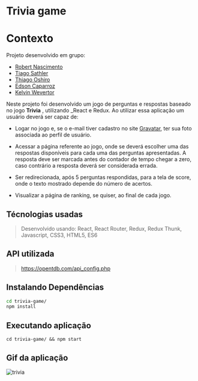 # Trivia game
  

# Contexto

  Projeto desenvolvido em grupo:
  - [Robert Nascimento](https://github.com/robert1a7x)
  -  [Tiago Sathler](https://github.com/tiagosathler)
  -  [Thiago Oshiro](https://github.com/ThiagoOshiro)
  -  [Edson Caparroz](https://github.com/edson-mac)
  -  [Kelvin Wevertor](https://github.com/KelvinWevertor)

Neste projeto foi desenvolvido um jogo de perguntas e respostas baseado no jogo **Trivia** , utilizando _React e Redux. Ao utilizar essa aplicação um usuário deverá ser capaz de:

- Logar no jogo e, se o e-mail tiver cadastro no site [Gravatar](https://pt.gravatar.com/), ter sua foto associada ao perfil de usuário.

 - Acessar a página referente ao jogo, onde se deverá escolher uma das respostas disponíveis para cada uma das perguntas apresentadas. A resposta deve ser marcada antes do contador de tempo chegar a zero, caso contrário a resposta deverá ser considerada errada.

  - Ser redirecionada, após 5 perguntas respondidas, para a tela de score, onde o texto mostrado depende do número de acertos.
 
  - Visualizar a página de ranking, se quiser, ao final de cada jogo.


## Técnologias usadas

  
  

> Desenvolvido usando: React, React Router, Redux, Redux Thunk, Javascript, CSS3, HTML5, ES6

  
  

## API utilizada

> https://opentdb.com/api_config.php

## Instalando Dependências

```bash
cd trivia-game/
npm install
```

## Executando aplicação

  

```
cd trivia-game/ && npm start
```

  

## Gif da aplicação

![trivia](https://user-images.githubusercontent.com/79478208/144718830-4465b284-3e8d-4547-af8f-7c87d81a47c1.gif)

